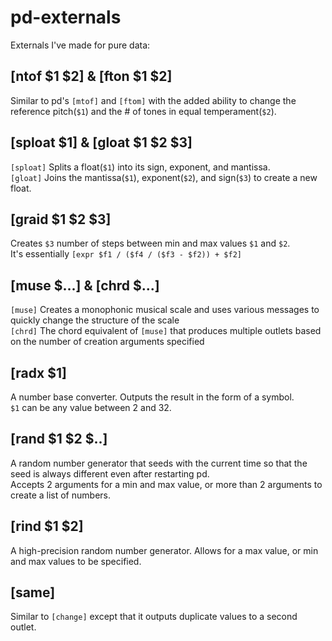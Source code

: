 # pd-externals
Externals I've made for pure data:

## [ntof $1 $2] & [fton $1 $2]
Similar to pd's `[mtof]` and `[ftom]` with the added ability to change the reference pitch(`$1`) and the # of tones in equal temperament(`$2`).

## [sploat $1] & [gloat $1 $2 $3]
`[sploat]` Splits a float(`$1`) into its sign, exponent, and mantissa.  
`[gloat]` Joins the mantissa(`$1`), exponent(`$2`), and sign(`$3`) to create a new float.

## [graid $1 $2 $3]
Creates `$3` number of steps between min and max values `$1` and `$2`.  
It's essentially `[expr $f1 / ($f4 / ($f3 - $f2)) + $f2]`

## [muse $...] & [chrd $...]
`[muse]` Creates a monophonic musical scale and uses various messages to quickly change the structure of the scale  
`[chrd]` The chord equivalent of `[muse]` that produces multiple outlets based on the number of creation arguments specified

## [radx $1]
A number base converter. Outputs the result in the form of a symbol.  
`$1` can be any value between 2 and 32.

## [rand $1 $2 $..]
A random number generator that seeds with the current time so that the seed is always different even after restarting pd.  
Accepts 2 arguments for a min and max value, or more than 2 arguments to create a list of numbers.

## [rind $1 $2]
A high-precision random number generator. Allows for a max value, or min and max values to be specified.

## [same]
Similar to `[change]` except that it outputs duplicate values to a second outlet.
